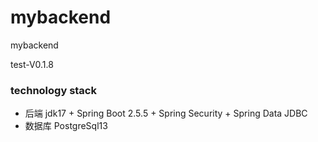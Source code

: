 # mybackend
mybackend

test-V0.1.8
### technology stack
* 后端 jdk17 + Spring Boot 2.5.5 + Spring Security + Spring Data JDBC
* 数据库 PostgreSql13
